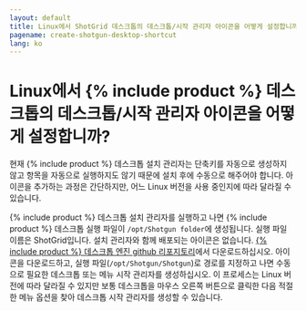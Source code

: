 ```yaml
---
layout: default
title: Linux에서 ShotGrid 데스크톱의 데스크톱/시작 관리자 아이콘을 어떻게 설정합니까?
pagename: create-shotgun-desktop-shortcut
lang: ko
---
```


# Linux에서 {% include product %} 데스크톱의 데스크톱/시작 관리자 아이콘을 어떻게 설정합니까?

현재 {% include product %} 데스크톱 설치 관리자는 단축키를 자동으로 생성하지 않고 항목을 자동으로 실행하지도 않기 때문에 설치 후에 수동으로 해주어야 합니다. 아이콘을 추가하는 과정은 간단하지만, 어느 Linux 버전을 사용 중인지에 따라 달라질 수 있습니다.

{% include product %} 데스크톱 설치 관리자를 실행하고 나면 {% include product %} 데스크톱 실행 파일이 `/opt/Shotgun folder`에 생성됩니다. 실행 파일 이름은 ShotGrid입니다.
설치 관리자와 함께 배포되는 아이콘은 없습니다. [{% include product %} 데스크톱 엔진 github 리포지토리](https://github.com/shotgunsoftware/tk-desktop/blob/aac6fe004bd003bf26316b9859bd4ebc42eb82dc/resources/default_systray_icon.png)에서 다운로드하십시오.
아이콘을 다운로드하고, 실행 파일(`/opt/Shotgun/Shotgun`)로 경로를 지정하고 나면 수동으로 필요한 데스크톱 또는 메뉴 시작 관리자를 생성하십시오. 이 프로세스는 Linux 버전에 따라 달라질 수 있지만 보통 데스크톱을 마우스 오른쪽 버튼으로 클릭한 다음 적절한 메뉴 옵션을 찾아 데스크톱 시작 관리자를 생성할 수 있습니다.